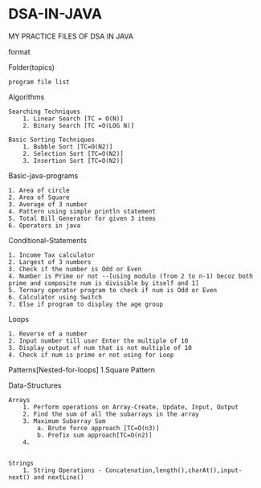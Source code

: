 # DSA-IN-JAVA
 MY PRACTICE FILES OF DSA IN JAVA

format

Folder(topics)

    program file list

Algorithms
    
    Searching Techniques
        1. Linear Search [TC = O(N)]
        2. Binary Search [TC =O(LOG N)]

    Basic Sorting Techniques
        1. Bubble Sort [TC=O(N2)]
        2. Selection Sort [TC=O(N2)]
        3. Insertion Sort [TC=O(N2)]



Basic-java-programs

    1. Area of circle
    2. Area of Square
    3. Average of 3 number
    4. Pattern using simple println statement
    5. Total Bill Generator for given 3 items
    6. Operators in java

Conditional-Statements

    1. Income Tax calculator
    2. Largest of 3 numbers
    3. Check if the number is Odd or Even
    4. Number is Prime or not --[using modulo (from 2 to n-1) becoz both prime and composite num is divisible by itself and 1]
    5. Ternary operator program to check if num is Odd or Even
    6. Calculator using Switch 
    7. Else if program to display the age group
    
Loops

    1. Reverse of a number
    2. Input number till user Enter the multiple of 10
    3. Display output of num that is not multiple of 10
    4. Check if num is prime or not using for Loop

Patterns[Nested-for-loops]
    1.Square Pattern

Data-Structures

    Arrays
        1. Perform operations on Array-Create, Update, Input, Output
        2. Find the sum of all the subarrays in the array
        3. Maximum Subarray Sum
            a. Brute force approach [TC=O(n3)]
            b. Prefix sum approach[TC=O(n2)]
        4.

        
    Strings 
        1. String Operations - Concatenation,length(),charAt(),input-next() and nextLine()


        

